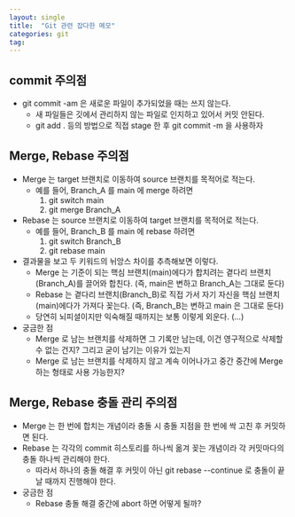 ```yaml
---
layout: single
title:  "Git 관련 잡다한 메모"
categories: git
tag:
---
```


## commit 주의점
- git commit -am 은 새로운 파일이 추가되었을 때는 쓰지 않는다. 
	- 새 파일들은 깃에서 관리하지 않는 파일로 인지하고 있어서 커밋 안된다.
	- git add . 등의 방법으로 직접 stage 한 후 git commit -m 을 사용하자

## Merge, Rebase 주의점
- Merge 는 target 브랜치로 이동하여 source 브랜치를 목적어로 적는다.
	- 예를 들어, Branch_A 를 main 에 merge 하려면
		1. git switch main
		2. git merge Branch_A
- Rebase 는 source 브랜치로 이동하여 target 브랜치를 목적어로 적는다.
	- 예를 들어, Branch_B 를 main 에 rebase 하려면
		1. git switch Branch_B
		2. git rebase main
- 결과물을 보고 두 키워드의 뉘앙스 차이를 추측해보면 이렇다.
	- Merge 는 기준이 되는 핵심 브랜치(main)에다가 합치려는 곁다리 브랜치(Branch_A)를 끌어와 합친다. (즉, main은 변하고 Branch_A는 그대로 둔다)
	- Rebase 는 곁다리 브랜치(Branch_B)로 직접 가서 자기 자신을 핵심 브랜치(main)에다가 가져다 꽂는다. (즉, Branch_B는 변하고 main 은 그대로 둔다)
	- 당연히 뇌피셜이지만 익숙해질 때까지는 보통 이렇게 외운다. (...)
- 궁금한 점
	- Merge 로 남는 브랜치를 삭제하면 그 기록만 남는데, 이건 영구적으로 삭제할 수 없는 건지? 그리고 굳이 남기는 이유가 있는지
	- Merge 로 남는 브랜치를 삭제하지 않고 계속 이어나가고 중간 중간에 Merge 하는 형태로 사용 가능한지?

## Merge, Rebase 충돌 관리 주의점
- Merge 는 한 번에 합치는 개념이라 충돌 시 충돌 지점을 한 번에 싹 고친 후 커밋하면 된다.
- Rebase 는 각각의 commit 히스토리를 하나씩 옮겨 꽂는 개념이라 각 커밋마다의 충돌 하나씩 관리해야 한다.
	- 따라서 하나의 충돌 해결 후 커밋이 아닌 git rebase --continue 로 충돌이 끝날 때까지 진행해야 한다.
- 궁금한 점
    - Rebase 충돌 해결 중간에 abort 하면 어떻게 될까?